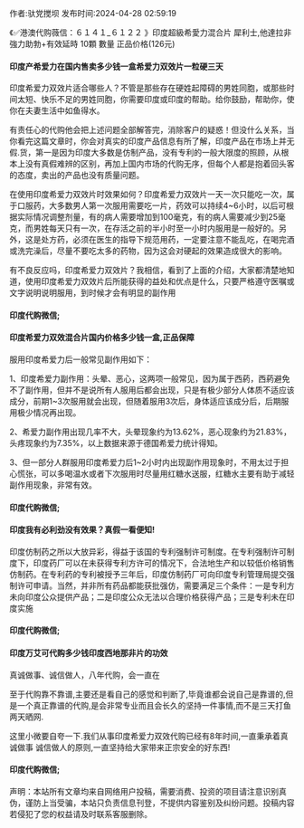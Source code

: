 <p>作者:驮党搅坝 发布时间:2024-04-28 02:59:19</p>
<p>《✅港澳代购薇信：６１４１_６１２２ 》印度超級希愛力混合片 犀利士,他達拉非 強力助勃+有效延時 10顆 數量 正品价格(126元) </p>
									<h4>印度产希爱力在国内售卖多少钱一盒希爱力双效片一粒硬三天</h4><p>印度希爱力双效片适合哪些人？不管是那些存在硬姓起障碍的男姓同胞，或那些时间太短、快乐不足的男姓同胞，你需要印度或印度的帮助。给你鼓励，帮助你，使你在夫妻生活中如鱼得水。</p><p>有责任心的代购他会把上述问题全部解答完，消除客户的疑惑！但没什么关系，当你看完这篇文章时，你会对真实的印度产品信息有所了解，印度产品在市场上并无假.货，第一是因为印度大多数是仿制产品，没有专利的一般大限度的照顾，从根本上没有真假难辨的区别，再加上国内市场的代购无序，但每个人都是抱着回头客的态度，卖出的产品也没有质量问题。</p><p>在使用印度希爱力双效片时效果如何？印度希爱力双效片一天一次只能吃一次，属于口服药，大多数男人第一次服用需要吃一片，药效可以持续4~6小时，以后可根据实际情况调整剂量，有的病人需要增加到100毫克，有的病人需要减少到25毫克，而男姓每天只有一次，在存活之前的半小时至一小时内服用是一般好的。另外，这是处方药，必须在医生的指导下规范用药，一定要注意不能乱吃，在喝完酒或洗完澡后，尽量不要吃太多的药物，因为这会对硬起的效果造成很大的影响。</p><p>有不良反应吗，印度希爱力双效片？我相信，看到了上面的介绍，大家都清楚地知道，使用印度希爱力双效片后所能获得的益处和优点是什么，只要严格遵守医嘱或文字说明说明服用，到时候才会有明显的副作用</p><p></p><h4>	印度代购微信;</h4><p></p><h4>印度希爱力双效混合片国内价格多少钱一盒,正品保障</h4><p>服用印度希爱力后一般常见副作用如下：</p><p>1、印度希爱力副作用：头晕、恶心，这两项一般常见，因为属于西葯，西葯避免不了副作用，但并不是说所有人服用后都会出现，只是有极少部分人体质不适应该成分，前期1~3次服用就会出现，但随着服用3次后，身体适应该成分后，后期服用极少情况再出现。</p><p>2、希爱力副作用出现几率不大，头晕现象约为13.62%，恶心现象约为21.83%，头疼现象约为7.35%，以上数据来源于德国希爱力统计得知。</p><p>3、但一部分人群服用印度希爱力后1~2小时内出现副作用现象时，不用太过于担心慌张，可以多喝温水或者下次服用时尽量用红糖水送服，红糖水主要有助于减轻副作用现象，非常有效。</p><p></p><h4>	印度代购微信;</h4><p></p><h4>印度我有必利劲没有效果？真假一看便知!</h4><p>印度仿制药之所以大放异彩，得益于该国的专利强制许可制度。在专利强制许可制度下，印度药厂可以在未获得专利方许可的情况下，合法地生产和以较低价格销售仿制药。在专利药的专利被授予三年后，印度仿制药厂可向印度专利管理局提交强制许可申请。当然，并非所有药品都能获批强仿，需要满足三个条件：一是专利方未向印度公众提供产品；二是印度公众无法以合理价格获得产品；三是专利未在印度实施</p><p></p><h4>	印度代购微信;</h4><p></p><h4>印度万艾可代购多少钱印度西地那非片的功效</h4><p>真诚做事、诚信做人，八年代购，会一直在</p><p>至于代购靠不靠谱,主要还是看自己的感觉和判断了,毕竟谁都会说自己是靠谱的,但是一个真正靠谱的代购,是会非常专业而且会长久的坚持一件事情,而不是三天打鱼两天晒网.</p><p>这里小微要自夸一下.我们从事印度希爱力双效代购已经有8年时间,一直秉承着真诚做事 诚信做人的原则,一直坚持给大家带来正宗安全的好东西!</p><p></p><h4>	印度代购微信;</h4>				声明：本站所有文章均来自网络用户投稿，需要消费、投资的项目请注意识别真伪，谨防上当受骗，本站只负责信息刊登，不提供内容鉴别及纠纷问题。投稿内容若侵犯了您的权益请及时联系客服删除。				
